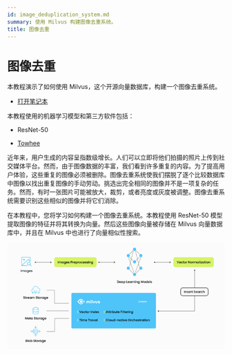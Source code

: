 ```yaml
---
id: image_deduplication_system.md
summary: 使用 Milvus 构建图像去重系统。
title: 图像去重
---
```


# 图像去重

本教程演示了如何使用 Milvus，这个开源向量数据库，构建一个图像去重系统。

- [打开笔记本](https://github.com/towhee-io/examples/blob/main/image/image_deduplication/image_deduplication.ipynb)

本教程使用的机器学习模型和第三方软件包括：

- ResNet-50

- [Towhee](https://www.google.com/url?sa=t&rct=j&q=&esrc=s&source=web&cd=&cad=rja&uact=8&ved=2ahUKEwjm8-KEjtj7AhVPcGwGHapPB40QFnoECAgQAQ&url=https%3A%2F%2Ftowhee.io%2F&usg=AOvVaw37IzMMiyxGtj82K7O4fInn)

近年来，用户生成的内容呈指数级增长。人们可以立即将他们拍摄的照片上传到社交媒体平台。然而，由于图像数据的丰富，我们看到许多重复的内容。为了提高用户体验，这些重复的图像必须被删除。图像去重系统使我们摆脱了逐个比较数据库中图像以找出重复图像的手动劳动。挑选出完全相同的图像并不是一项复杂的任务。然而，有时一张图片可能被放大，裁剪，或者亮度或灰度被调整。图像去重系统需要识别这些相似的图像并将它们消除。

在本教程中，您将学习如何构建一个图像去重系统。本教程使用 ResNet-50 模型提取图像的特征并将其转换为向量。然后这些图像向量被存储在 Milvus 向量数据库中，并且在 Milvus 中也进行了向量相似性搜索。

![图像去重系统工作流程](../../../assets/image_deduplication.png "图像去重系统的工作流程。")
